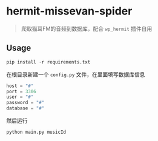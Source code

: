 # hermit-missevan-spider

> 爬取猫耳FM的音频到数据库，配合 `wp_hermit` 插件自用

## Usage

```python
pip install -r requirements.txt
```

在根目录新建一个 `config.py` 文件，在里面填写数据库信息

```python
host = "#"
port = 3306
user = "#"
password = "#"
database = "#"
```

然后运行

```python
python main.py musicId
```